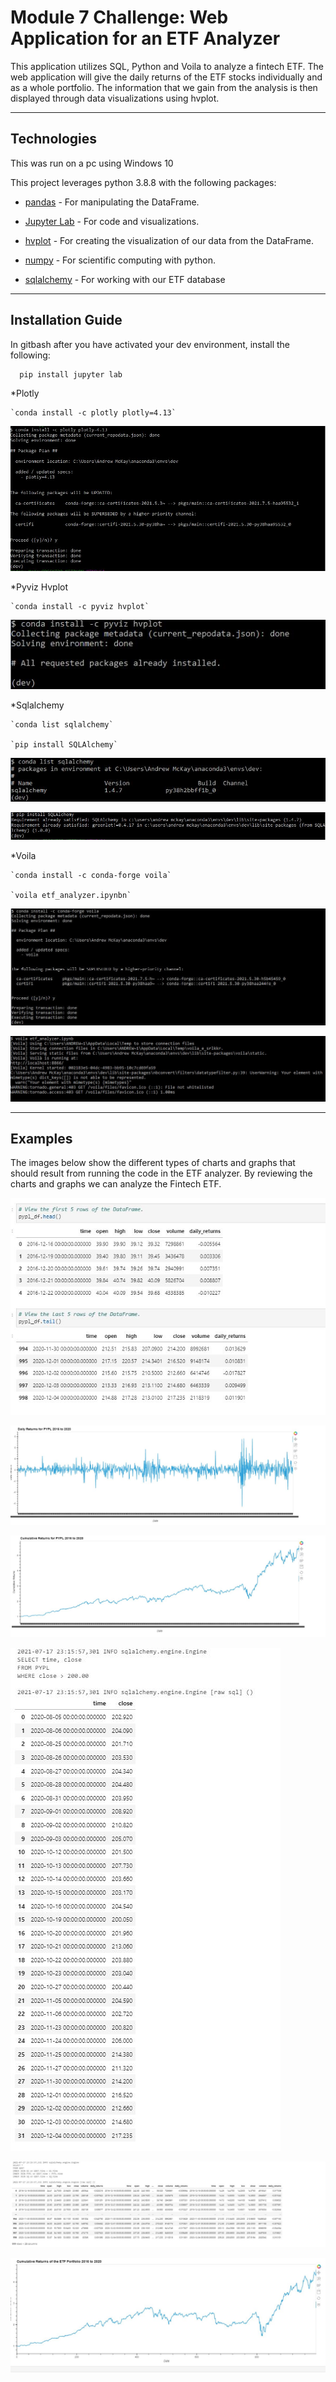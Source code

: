 # Module 7 Challenge: Web Application for an ETF Analyzer


This application utilizes SQL, Python and Voila to analyze a fintech ETF. The web application will give the daily returns of the ETF stocks individually and as a whole portfolio. The information that we gain from the analysis is then displayed through data visualizations using hvplot.

---

## Technologies

This was run on a pc using Windows 10

This project leverages python 3.8.8 with the following packages:


* [pandas](https://pandas.pydata.org/docs) - For manipulating the DataFrame.

* [Jupyter Lab](https://jupyterlab.readthedocs.io.en/stable) - For code and visualizations.

* [hvplot](https://hvplot.holoviz.org/user_guide/Introduction.html) - For creating the visualization of our data from the DataFrame.

* [numpy](https://numpy.org/install/) - For scientific computing with python.

* [sqlalchemy](https://docs.sqlalchemy.org/en/14/) - For working with our ETF database
---

## Installation Guide

In gitbash after you have activated your dev environment, install the following:

```python
  pip install jupyter lab
```
   
*Plotly

    `conda install -c plotly plotly=4.13`
    
![install plotyly](https://github.com/mckayav3/Module7_Challenge/blob/main/images/install_plotly.JPG)


*Pyviz Hvplot

    `conda install -c pyviz hvplot`
    
![install pyviz hvplot](https://github.com/mckayav3/Module7_Challenge/blob/main/images/install_pyviz_hvplot.JPG)

*Sqlalchemy

    `conda list sqlalchemy`
    
    `pip install SQLAlchemy`
    
![list sqlalchemy](https://github.com/mckayav3/Module7_Challenge/blob/main/images/list_sqlalchemy.JPG)

![install sqlalchemy](https://github.com/mckayav3/Module7_Challenge/blob/main/images/install_sqlalchemy.JPG)



*Voila

    `conda install -c conda-forge voila`
    
    `voila etf_analyzer.ipynbn`
    
![install voila](https://github.com/mckayav3/Module7_Challenge/blob/main/images/install_voila.JPG)

![run voila](https://github.com/mckayav3/Module7_Challenge/blob/main/images/run_voila.JPG)

---

## Examples
The images below show the different types of charts and graphs that should result from running the code in the ETF analyzer. By reviewing the charts and graphs we can analyze the Fintech ETF.


![pypl head and tail](https://github.com/mckayav3/Module7_Challenge/blob/main/images/head_tail_pypl.JPG)

![pypl daily returns](https://github.com/mckayav3/Module7_Challenge/blob/main/images/pypl_daily_returns.JPG)

![pypl cumulative returns](https://github.com/mckayav3/Module7_Challenge/blob/main/images/cum_returns_pypl.JPG)

![pypl higher than 200](https://github.com/mckayav3/Module7_Challenge/blob/main/images/pypl_higher_200.JPG)

![etf portfolio inner join](https://github.com/mckayav3/Module7_Challenge/blob/main/images/inner_join_portfolio.JPG)

![etf portfolio cumulative returns](https://github.com/mckayav3/Module7_Challenge/blob/main/images/etf_portfolio_cum_returns.JPG)